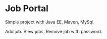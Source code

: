 # Job Portal

Simple project with Java EE, Maven, MySql.

Add job.
View jobs.
Remove job with password.
 